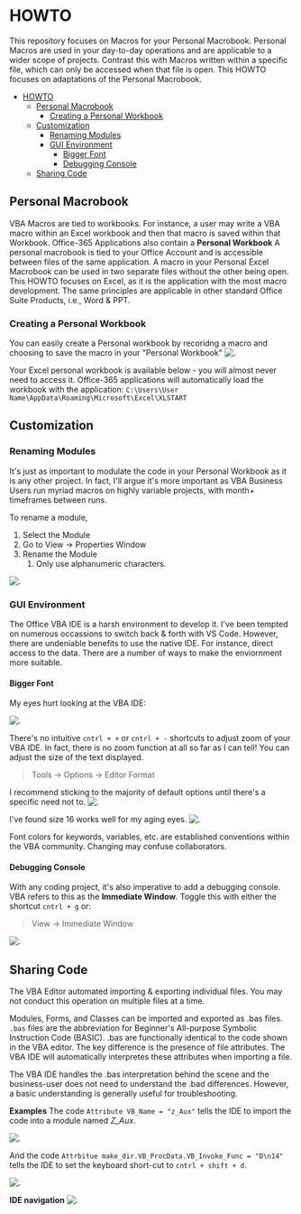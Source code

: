 # HOWTO 
This repository focuses on Macros for your Personal Macrobook. Personal Macros are used in your day-to-day operations and are applicable to a wider scope of projects. Contrast this with Macros written within a specific file, which can only be accessed when that file is open. This HOWTO focuses on adaptations of the Personal Macrobook. 

- [HOWTO](#howto)
  - [Personal Macrobook](#personal-macrobook)
    - [Creating a Personal Workbook](#creating-a-personal-workbook)
  - [Customization](#customization)
    - [Renaming Modules](#renaming-modules)
    - [GUI Environment](#gui-environment)
      - [Bigger Font](#bigger-font)
      - [Debugging Console](#debugging-console)
  - [Sharing Code](#sharing-code)

## Personal Macrobook
VBA Macros are tied to workbooks. For instance, a user may write a VBA macro within an Excel workbook and then that macro is saved within that Workbook.  Office-365 Applications also contain a **Personal Workbook** A personal macrobook is tied to your Office Account and is accessible between files of the same application. A macro in your Personal Excel Macrobook can be used in two separate files without the other being open. This HOWTO focuses on Excel, as it is the application with the most macro development. The same principles are applicable in other standard Office Suite Products, i.e., Word & PPT. 

### Creating a Personal Workbook
You can easily create a Personal workbook by recoridng a macro and choosing to save the macro in your "Personal Workbook"
![.](https://github.com/jaimiles23/VBA-Operations/blob/main/_images/howto/StoreInPersonalWb.png?raw=true)

Your Excel personal workbook is available below - you will almost never need to access it. Office-365 applications will automatically load the workbook with the application:
    `C:\Users\User Name\AppData\Roaming\Microsoft\Excel\XLSTART`


## Customization 

### Renaming Modules
It's just as important to modulate the code in your Personal Workbook as it is any other project. In fact, I'll argue it's more important as VBA Business Users run myriad macros on highly variable projects, with month+ timeframes between runs.

To rename a module, 
1. Select the Module
2. Go to View -> Properties Window
3. Rename the Module
   1. Only use alphanumeric characters.


![.](https://github.com/jaimiles23/VBA-Operations/blob/main/_images/howto/RenameModule.png?raw=true)


### GUI Environment
The Office VBA IDE is a harsh environment to develop it. I've been tempted on numerous occassions to switch back & forth with VS Code. However, there are undeniable benefits to use the native IDE. For instance, direct access to the data. There are a number of ways to make the enviornment more suitable.

#### Bigger Font
My eyes hurt looking at the VBA IDE:

![.](https://github.com/jaimiles23/VBA-Operations/blob/main/_images/howto/IDE_UnadjustedFont.png?raw=true)

There's no intuitive `cntrl + +` or `cntrl + -` shortcuts to adjust zoom of your VBA IDE. In fact, there is no zoom function at all so far as I can tell! You can adjust the size of the text displayed. 
> Tools -> Options -> Editor Format

I recommend sticking to the majority of default options until there's a specific need not to. 
![.](https://github.com/jaimiles23/VBA-Operations/blob/main/_images/howto/Options_FontEditor.png?raw=true)

I've found size 16 works well for my aging eyes. 
![.](https://raw.githubusercontent.com/jaimiles23/VBA-Operations/main/_images/howto/IDE_LargerFont.png?raw=true)

Font colors for keywords, variables, etc. are established conventions within the VBA community. Changing may confuse collaborators.

#### Debugging Console
With any coding project, it's also imperative to add a debugging console. VBA refers to this as the **Immediate Window**. Toggle this with either the shortcut `cntrl + g` or:
> View -> Immediate Window

![.](https://github.com/jaimiles23/VBA-Operations/blob/main/_images/howto/HelloWorld.png?raw=true)


## Sharing Code
The VBA Editor automated importing & exporting individual files. You may not conduct this operation on multiple files at a time.

Modules, Forms, and Classes can be imported and exported as .bas files. `.bas` files are the abbreviation for Beginner's All-purpose Symbolic Instruction Code (BASIC). .bas are functionally identical to the code shown in the VBA editor. The key difference is the presence of file attributes. The VBA IDE will automatically interpretes these attributes when importing a file.

The VBA IDE handles the .bas interpretation behind the scene and the business-user does not need to understand the .bad differences. However, a basic understanding is generally useful for troubleshooting. 

**Examples**
The code `Attribute VB_Name = "z_Aux"` tells the IDE to import the code into a module named *Z_Aux*.

![.](https://github.com/jaimiles23/VBA-Operations/blob/main/_images/howto/attrb_module_name.png?raw=true)

And the code `Attrbitue make_dir.VB_ProcData.VB_Invoke_Func = "D\n14"` tells the IDE to set the keyboard short-cut to `cntrl + shift + d`. 

![.](https://github.com/jaimiles23/VBA-Operations/blob/main/_images/howto/attr_VB_Invoke_Func.png?raw=true)


**IDE navigation**
![.](https://github.com/jaimiles23/VBA-Operations/blob/main/_images/howto/Import_Export_IDE.png?raw=true)




